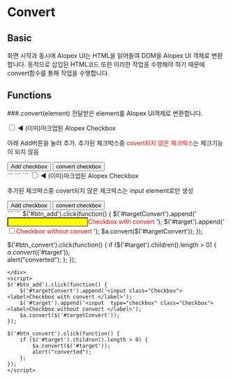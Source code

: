 

# Convert

## Basic
화면 시작과 동시에 Alopex UI는 HTML을 읽어들여 DOM을 Alopex UI 객체로 변환합니다.
동적으로 삽입된 HTML코드 또한 이러한 작업을 수행해야 하기 때문에 convert함수를 통해 작업을 수행합니다.

## Functions

###.convert(element)
전달받은 element를 Alopex UI객체로 변환합니다.

<style>
    /* 컨버트 되지 않은 레이블과 input 색삭 표시 */
	input:not([data-converted=true]) {background-color:yellow;}
	input:not([data-converted=true])+label {color:red;}
</style>
<div class="eg">
<div class="egview">
	<input id="already" type="checkbox" class="Checkbox"> ◀ (이미)마크업된 Alopex Checkbox
	<p >아래 Add버튼을 눌러 추가.  추가된 체크박스중 <span style="color:red">covert되지 않은 체크박스</span>는  체크기능이 되지 않음 </p>
	<button id="btn_add" class="Button">Add checkbox</button>
	<button id="btn_convert" class="Button">convert checkbox</button>
	<div id="targetConvert"></div>
	<div id="target"></div>
</div>
```
<style>
    /* 컨버트 되지 않은 레이블과 input 색삭 표시 */
	input:not([data-converted=true]) {background-color:yellow;}
	input:not([data-converted=true])+label {color:red;}
</style>
```
```
<input type="checkbox" class="Checkbox"> ◀ (이미)마크업된 Alopex Checkbox
<p> 추가된 체크박스중 covert되지 않은 체크박스는 input element로만 생성 </p>
<button id="btn_add" class="Button">Add checkbox</button>
<button id="btn_convert" class="Button">convert checkbox</button>
<div id="targetConvert"></div>
<div id="target"></div>
```
```
$('#btn_add').click(function() {
	$('#targetConvert').append('<input class="Checkbox"><label>Checkbox with convert </label>');
	$('#target').append('<input type="checkbox" class="Checkbox"><label>Checkbox without convert </label>');
	$a.convert($('#targetConvert'));
});

$('#btn_convert').click(function() {
	if ($('#target').children().length > 0) {
		$a.convert($('#target'));	
		alert("converted");
	};
});
```
</div>
<script>
$('#btn_add').click(function() {
	$('#targetConvert').append('<input class="Checkbox"><label>Checkbox with convert </label>');
	$('#target').append('<input  type="checkbox" class="Checkbox"><label>Checkbox without convert </label>');
	$a.convert($('#targetConvert'));
});

$('#btn_convert').click(function() {
	if ($('#target').children().length > 0) {
		$a.convert($('#target'));	
		alert("converted");
	};
});
</script>



